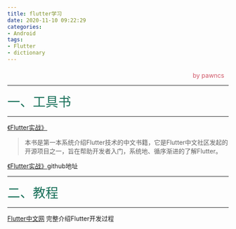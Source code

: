 ```yaml
---
title: flutter学习
date: 2020-11-10 09:22:29
categories:
- Android
tags:
- Flutter
- dictionary
---
```

<style>
.title1{
    font-size:36px;
    color:#e7767f;
    /* 桃红 */

}
.title2{
    font-size:29px;
    color:#176f58;
    /* 祖母绿 */
}
.title3{
    font-size:22px;
    color:#21a675;
    /* 石绿 */
}
.title4{
    font-size:15px;
    color:#a8cd34;
    /* 柳绿 */
}
.name{

    margin-left: auto;
    text-align: right;
    color: #d05667;
    margin-right: 10px;
    margin-top: 20px;
    /*海棠红*/
}
</style>

<!-- ~~~
制表符
┏ ┳ ┓ ━ ╔ ╦ ╗ ═ ╒ ╤ ╕ 
┣ ╋ ┫ ┃ ╠ ╬ ╣ ║ ╞ ╪ ╡
┗ ┻ ┛   ╚ ╩ ╝   ╘ ╧ ╛

 ╱╲      ┄ ┄  ┅ ┅
╱╱╲╲
╲╲╱╱
 ╲╱      ┆ ┆  ┇ ┇ 
~~~ -->

<div class="name">by pawncs</div>

-----
<div class="title2">一、工具书</div>

-----
[《Flutter实战》](https://book.flutterchina.club/intro.html)  
>本书是第一本系统介绍Flutter技术的中文书籍，它是Flutter中文社区发起的开源项目之一，旨在帮助开发者入门，系统地、循序渐进的了解Flutter。

[《Flutter实战》](https://github.com/flutterchina/flutter-in-action/blob/master/_book/index.md)github地址


-----
<div class="title2">二、教程</div>

-----
[Flutter中文网](https://flutterchina.club/get-started/codelab/)
完整介绍Flutter开发过程